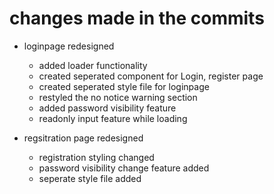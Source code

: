 # changes made in the commits

- loginpage redesigned

  - added loader functionality
  - created seperated component for Login, register page
  - created seperated style file for loginpage
  - restyled the no notice warning section
  - added password visibility feature
  - readonly input feature while loading

- regsitration page redesigned
  - registration styling changed
  - password visibility change feature added
  - seperate style file added
